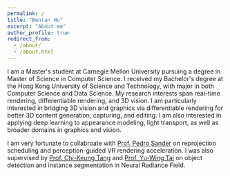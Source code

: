 ```yaml
---
permalink: /
title: "Benran Hu"
excerpt: "About me"
author_profile: true
redirect_from: 
  - /about/
  - /about.html
---
```


I am a Master's student at Carnegie Mellon University pursuing a degree in Master of Science in Computer Science. I received my Bachelor's degree at the Hong Kong University of Science and Technology, with major in both Computer Science and Data Science. My research interests span real-time rendering, differentiable rendering, and 3D vision. I am particularly interested in bridging 3D vision and graphics via differentiable rendering for better 3D content generation, capturing, and editing. I am also interested in applying deep learning to appearance modeling, light transport, as well as broader domains in graphics and vision.

I am very fortunate to collabroate with [Prof. Pedro Sander](https://cse.hkust.edu.hk/~psander/) on reprojection scheduling and perception-guided VR rendering acceleration. I was also supervised by [Prof. Chi-Keung Tang](https://facultyprofiles.hkust.edu.hk/profiles.php?profile=chi-keung-tang-cktang) and [Prof. Yu-Wing Tai](https://scholar.google.com/citations?user=nFhLmFkAAAAJ) on object detection and instance segmentation in Neural Radiance Field.
